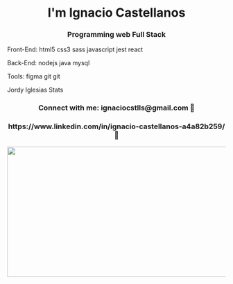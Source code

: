 <h1 align="center"> I'm Ignacio Castellanos </h1>
<h3 align="center">Programming web Full Stack</h3>


Front-End:
html5 css3 sass javascript jest react

Back-End:
nodejs java mysql

Tools:
figma git git

Jordy Iglesias Stats



<h3 align="center">Connect with me: ignaciocstlls@gmail.com 📧</h3>
<h3 align="center">https://www.linkedin.com/in/ignacio-castellanos-a4a82b259/ 📧</h3>
<p align="left">
</p>




<p align="center"> <img width="550" height="300" src="https://user-images.githubusercontent.com/116003329/217473826-1c17f817-0e08-4359-982c-41c9c1bbcca8.gif"> </p>

